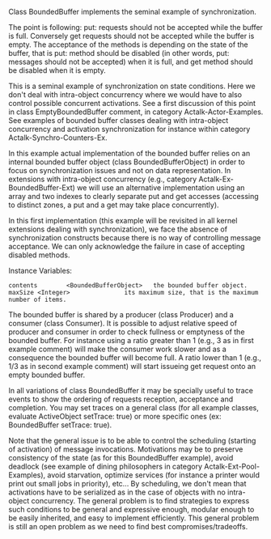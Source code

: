 Class BoundedBuffer implements the seminal example of synchronization.

The point is following: put: requests should not be accepted while the buffer is full. Conversely get requests should not be accepted while the buffer is empty. The acceptance of the methods is depending on the state of the buffer, that is put: method should be disabled (in other words, put: messages should not be accepted) when it is full, and get method should be disabled when it is empty.

This is a seminal example of synchronization on state conditions. Here we don't deal with intra-object concurrency where we would have to also control possible concurrent activations. See a first discussion of this point in class EmptyBoundedBuffer comment, in category Actalk-Actor-Examples. See examples of bounded buffer classes dealing with intra-object concurrency and activation synchronization for instance within category Actalk-Synchro-Counters-Ex.

In this example actual implementation of the bounded buffer relies on an internal bounded buffer object (class BoundedBufferObject) in order to focus on synchronization issues and not on data representation. In extensions with intra-object concurrency (e.g., category Actalk-Ex-BoundedBuffer-Ext) we will use an alternative implementation using an array and two indexes to clearly separate put and get accesses (accessing to distinct zones, a put and a get may take place concurrently).

In this first implementation (this example will be revisited in all kernel extensions dealing with synchronization), we face the absence of synchronization constructs because there is no way of controlling message acceptance. We can only acknowledge the failure in case of accepting disabled methods.

Instance Variables:

	contents		<BoundedBufferObject>	the bounded buffer object.
	maxSize	<Integer>				its maximum size, that is the maximum number of items.

The bounded buffer is shared by a producer (class Producer) and a consumer (class Consumer). It is possible to adjust relative speed of producer and consumer in order to check fullness or emptyness of the bounded buffer.
For instance using a ratio greater than 1 (e.g., 3 as in first example comment) will make the consumer work slower and as a consequence the bounded buffer will become full. A ratio lower than 1 (e.g., 1/3 as in second example comment) will start issueing get request onto an empty bounded buffer.

In all variations of class BoundedBuffer it may be specially useful to trace events to show the ordering of requests reception, acceptance and completion. You may set traces on a general class (for all example classes, evaluate ActiveObject setTrace: true) or more specific ones (ex: BoundedBuffer setTrace: true).

Note that the general issue is to be able to control the scheduling (starting of activation) of message invocations. Motivations may be to preserve consistency of the state (as for this BoundedBuffer example), avoid deadlock (see example of dining philosophers in category Actalk-Ext-Pool-Examples), avoid starvation, optimize services (for instance a printer would print out small jobs in priority), etc... By scheduling, we don't mean that activations have to be serialized as in the case of objects with no intra-object concurrency.
The general problem is to find strategies to express such conditions to be general and expressive enough, modular enough to be easily inherited, and easy to implement efficiently. This general problem is still an open problem as we need to find best compromises/tradeoffs.
